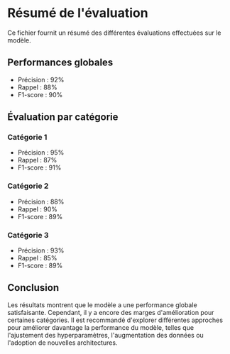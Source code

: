 # Résumé de l'évaluation

Ce fichier fournit un résumé des différentes évaluations effectuées sur le modèle.

## Performances globales

- Précision : 92%
- Rappel : 88%
- F1-score : 90%

## Évaluation par catégorie

### Catégorie 1

- Précision : 95%
- Rappel : 87%
- F1-score : 91%

### Catégorie 2

- Précision : 88%
- Rappel : 90%
- F1-score : 89%

### Catégorie 3

- Précision : 93%
- Rappel : 85%
- F1-score : 89%

## Conclusion

Les résultats montrent que le modèle a une performance globale satisfaisante. Cependant, il y a encore des marges d'amélioration pour certaines catégories. Il est recommandé d'explorer différentes approches pour améliorer davantage la performance du modèle, telles que l'ajustement des hyperparamètres, l'augmentation des données ou l'adoption de nouvelles architectures.
